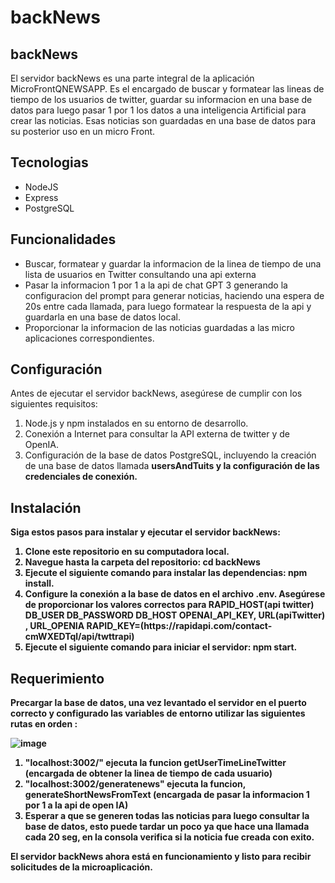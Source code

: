 # backNews

## backNews
El servidor backNews es una parte integral de la aplicación MicroFrontQNEWSAPP. Es el encargado de buscar y formatear las lineas de tiempo de los usuarios de twitter, guardar su informacion en una base de datos para luego pasar 1 por 1 los datos a una inteligencia Artificial para crear las noticias.
Esas noticias son guardadas en una base de datos para su posterior uso en un micro Front.

## Tecnologias
 <ul>
   <li>NodeJS</li>
   <li>Express</li>
   <li>PostgreSQL</li>
 </ul>

## Funcionalidades
<ul>
<li>  
Buscar, formatear y guardar la informacion de la linea de tiempo de una lista de usuarios en Twitter consultando una api externa
</li>
  <li>
Pasar la informacion 1 por 1 a la api de chat GPT 3 generando la configuracion del prompt para generar noticias, haciendo una espera de 20s entre cada llamada, para luego formatear la respuesta de la api y guardarla en una base de datos local.
  </li>
  <li>
Proporcionar la informacion de las noticias guardadas a las micro aplicaciones correspondientes.
  </li>
</ul>

## Configuración
Antes de ejecutar el servidor backNews, asegúrese de cumplir con los siguientes requisitos:
<ol>
  <li>
Node.js y npm instalados en su entorno de desarrollo.
  </li>
  <li>
Conexión a Internet para consultar la API externa de twitter y de OpenIA.
  </li>
  <li>
Configuración de la base de datos PostgreSQL, incluyendo la creación de una base de datos llamada <strong>usersAndTuits<strong/> y la configuración de las credenciales de conexión.
  </li>
</ol>

## Instalación
Siga estos pasos para instalar y ejecutar el servidor backNews:
<ol>
  <li>
Clone este repositorio en su computadora local.
  </li>
  <li>
Navegue hasta la carpeta del repositorio: cd backNews 
</li>
  <li>
Ejecute el siguiente comando para instalar las dependencias: <strong>npm install.
  </strong></li>
  <li>
Configure la conexión a la base de datos en el archivo .env. Asegúrese de proporcionar los valores correctos para <strong> RAPID_HOST(api twitter) DB_USER DB_PASSWORD DB_HOST OPENAI_API_KEY, URL(apiTwitter) , URL_OPENIA
RAPID_KEY</strong>=(https://rapidapi.com/contact-cmWXEDTql/api/twttrapi) 
  </li>
  <li>
Ejecute el siguiente comando para iniciar el servidor:<strong> npm start.
  </strong></li>
</ol>


## Requerimiento
Precargar la base de datos, una vez levantado el servidor en el puerto correcto y configurado las variables de entorno utilizar las siguientes rutas en orden :

![image](https://github.com/DarioMarcuzzi/backNews/assets/97201734/26454739-69e5-40c7-8a08-b9a8c563a489)

<ol>
  <li>"localhost:3002/" ejecuta la funcion getUserTimeLineTwitter (encargada de obtener la linea de tiempo de cada usuario)</li>
  <li>"localhost:3002/generatenews" ejecuta la funcion, generateShortNewsFromText (encargada de pasar la informacion 1 por 1 a la api de open IA)</li>
  <li>Esperar a que se generen todas las noticias para luego consultar la base de datos, esto puede tardar un poco ya que hace una llamada cada 20 seg, en la consola verifica si la noticia fue creada con exito. </li>
</ol>

El servidor backNews ahora está en funcionamiento y listo para recibir solicitudes de la microaplicación.

